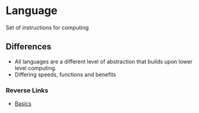 # Language
Set of instructions for computing

## Differences
- All languages are a different level of abstraction that builds upon lower level computing.
- Differing speeds, functions and benefits

### Reverse Links
- [Basics](./Basics.md)